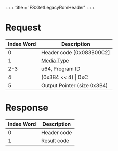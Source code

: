 +++
title = 'FS:GetLegacyRomHeader'
+++

# Request

| Index Word | Description                                            |
|------------|--------------------------------------------------------|
| 0          | Header code \[0x083B00C2\]                             |
| 1          | [Media Type](Filesystem_services#MediaType "wikilink") |
| 2-3        | u64, Program ID                                        |
| 4          | (0x3B4 \<\< 4) \| 0xC                                  |
| 5          | Output Pointer (size 0x3B4)                            |

# Response

| Index Word | Description |
|------------|-------------|
| 0          | Header code |
| 1          | Result code |